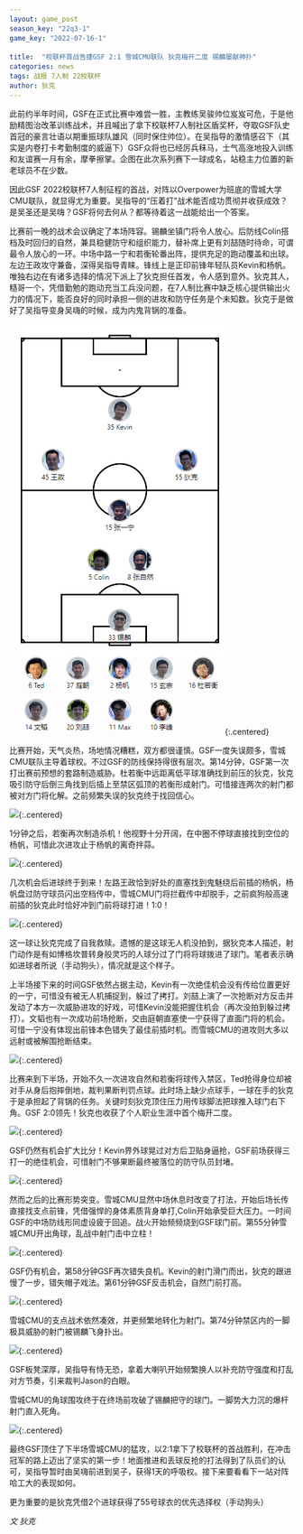 ```yaml
---
layout: game_post
season_key: "22q3-1"
game_key: "2022-07-16-1"

title:  "校联杯首战告捷GSF 2:1 雪城CMU联队 狄克梅开二度 锡麟屡献神扑"
categories: news
tags: 战报 7人制 22校联杯
author: 狄克
---
```


此前约半年时间，GSF在正式比赛中难尝一胜，主教练吴骏帅位岌岌可危，于是他励精图治改革训练战术，并且喊出了拿下校联杯7人制社区盾奖杯，夺取GSF队史首冠的豪言壮语以期重振球队雄风（同时保住帅位）。在吴指导的激情感召下（其实是内卷打卡考勤制度的威逼下）GSF众将也已经厉兵秣马，士气高涨地投入训练和友谊赛一月有余，摩拳擦掌。企图在此次系列赛下一球成名，站稳主力位置的新老球员不在少数。

因此GSF 2022校联杯7人制征程的首战，对阵以Overpower为班底的雪城大学CMU联队，就显得尤为重要。吴指导的“压着打”战术能否成功贯彻并收获成效？是吴圣还是吴嗨？GSF将何去何从？都等待着这一战能给出一个答案。

比赛前一晚的战术会议确定了本场阵容。锡麟坐镇门将令人放心。后防线Colin搭档及时回归的自然，兼具稳健防守和组织能力，替补席上更有刘喆随时待命，可谓最令人放心的一环。中场中路一宁和若衡轮番出阵，提供充足的跑动覆盖和出球。左边王政攻守兼备，深得吴指导青睐。锋线上是正印前锋年轻队员Kevin和杨帆。唯独右边在有诸多选择的情况下派上了狄克担任首发，令人感到意外。狄克其人，糙哥一个，凭借勤勉的跑动充当工兵没问题，在7人制比赛中缺乏核心提供输出火力的情况下，能否良好的同时承担一侧的进攻和防守任务是个未知数。狄克于是做好了吴指导变身吴嗨的时候，成为内鬼背锅的准备。

![](/assets/img/news/first-champion/r1-squad.png){:.centered}

比赛开始，天气炎热，场地情况糟糕，双方都很谨慎。GSF一度失误颇多，雪城CMU联队主导着球权。不过GSF的防线保持得很有层次。第14分钟，GSF第一次打出赛前预想的套路制造威胁。杜若衡中远距离低平球准确找到前压的狄克，狄克吸引防守后倒三角找到后插上至禁区弧顶的若衡形成射门。可惜接连两次的射门都被对方门将化解。之前频繁失误的狄克终于找回信心。

![](/assets/img/news/first-champion/r1-miss.gif){:.centered}

1分钟之后，若衡再次制造杀机！他视野十分开阔，在中圈不停球直接找到空位的杨帆，可惜此次进攻止于杨帆的离奇拌蒜。

![](/assets/img/news/first-champion/r1-miss-2.gif){:.centered}

几次机会后进球终于到来！左路王政恰到好处的直塞找到鬼魅绕后前插的杨帆，杨帆盘过防守球员闪出空档传中，雪城CMU门将拦截传中却脱手，之前疯狗般高速前插的狄克此时恰好冲到门前将球打进！1:0！

![](/assets/img/news/first-champion/r1-1-0.gif){:.centered}

这一球让狄克完成了自我救赎。遗憾的是这球无人机没拍到，据狄克本人描述，射门动作是有如博格坎普转身般灵巧的人球分过了门将将球拨进了球门。笔者表示确如进球者所说（手动狗头），情况就是这个样子。

上半场接下来的时间GSF依然占据主动，Kevin有一次绝佳机会没有传给位置更好的一宁，可惜没有被无人机捕捉到，躲过了拷打。刘喆上演了一次抢断对方反击并发动了本方一次威胁进攻的好戏，可惜Kevin没能把握住机会（再次没拍到躲过拷打）。文韬也有一次成功前场抢断，交由庭朝直塞使一宁获得了直面门将的机会。可惜一宁没有体现出前锋本色错失了最佳前插时机。而雪城CMU的进攻则大多以远射或被解围抢断结束。

![](/assets/img/news/first-champion/r1-miss-3.gif){:.centered}

比赛来到下半场，开始不久一次进攻自然和若衡将球传入禁区，Ted抢得身位却被对手从身后抱摔倒地，裁判果断判罚点球。此时场上缺少点球手，一球在手的狄克于是承担起了背锅的任务。关键时刻狄克顶住压力用传球脚法把球推入球门右下角。GSF 2:0领先！狄克也收获了个人职业生涯中首个梅开二度。

![](/assets/img/news/first-champion/r1-2-0.gif){:.centered}

GSF仍然有机会扩大比分！Kevin界外球晃过对方后卫贴身逼抢，GSF前场获得三打一的绝佳机会，可惜射门不够果断最终被落位的防守队员封堵。

![](/assets/img/news/first-champion/r1-miss-4.gif){:.centered}

然而之后的比赛形势突变。雪城CMU显然中场休息时改变了打法，开始后场长传直接找支点前锋，凭借强悍的身体素质背身单打,Colin开始承受巨大压力。一时间GSF的中场防线形同虚设疲于回追。战火开始频频烧到GSF球门前。第55分钟雪城CMU开出角球，乱战中射门击中立柱！

![](/assets/img/news/first-champion/r1-miss-5.gif){:.centered}

GSF仍有机会，第58分钟GSF再次错失良机。Kevin的射门滑门而出，狄克的跟进慢了一步，错失帽子戏法。第61分钟GSF反击机会，自然门前打高。

![](/assets/img/news/first-champion/r1-miss-6.gif){:.centered}

雪城CMU的支点战术依然凑效，并更频繁地转化为射门。第74分钟禁区内的一脚极具威胁的射门被锡麟飞身扑出。

![](/assets/img/news/first-champion/r1-save-1.gif){:.centered}

GSF板凳深厚，吴指导有恃无恐，拿着大喇叭开始频繁换人以补充防守强度和打乱对方节奏，引来裁判Jason的白眼。

雪城CMU的角球围攻终于在终场前攻破了锡麟把守的球门。一脚势大力沉的爆杆射门直入死角。

![](/assets/img/news/first-champion/r1-2-1.gif){:.centered}

最终GSF顶住了下半场雪城CMU的猛攻，以2:1拿下了校联杯的首战胜利，在冲击冠军的路上迈出了坚实的第一步！地面推进和丢球反抢的打法得到了队员们的认可，吴指导暂时由吴嗨前进到吴子，获得1天的呼吸权。接下来要看看下一站对阵哈工大的表现如何。

更为重要的是狄克凭借2个进球获得了55号球衣的优先选择权（手动狗头）

*文 狄克*